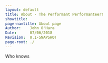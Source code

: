 ```yaml
---
layout: default
title: About - The Performant Performanteer!
showtitle:
page-navtitle: About page
Author:    John O'Hara
Date:      07/06/2018
Revision:  0.1-SNAPSHOT
page-root: ./
---
```

Who knows